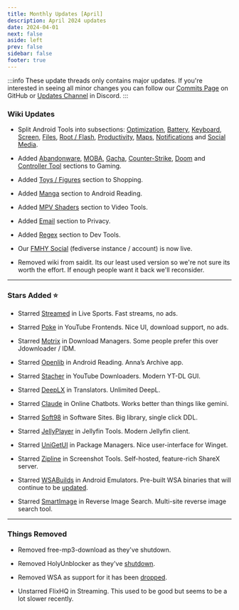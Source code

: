 ```yaml
---
title: Monthly Updates [April]
description: April 2024 updates
date: 2024-04-01
next: false
aside: left
prev: false
sidebar: false
footer: true
---
```


<Post authors="['nbats']"/>

:::info
These update threads only contains major updates. If you're interested
in seeing all minor changes you can follow our
[Commits Page](https://github.com/fmhy/FMHYedit/commits/main) on GitHub or
[Updates Channel](https://redd.it/17f8msf) in Discord.
:::

### Wiki Updates

- Split Android Tools into subsections:
  [Optimization](https://fmhy.net/android-iosguide#optimization),
  [Battery](https://fmhy.net/android-iosguide#battery-tools),
  [Keyboard](https://fmhy.net/android-iosguide#keyboard-text),
  [Screen](https://fmhy.net/android-iosguide#screen-tools),
  [Files](https://fmhy.net/android-iosguide#android-file-tools),
  [Root / Flash](https://fmhy.net/android-iosguide#root-flash),
  [Productivity](https://fmhy.net/android-iosguide#productivity-calendars),
  [Maps](https://fmhy.net/android-iosguide#maps-location),
  [Notifications](https://fmhy.net/android-iosguide#notifications-widgets) and
  [Social Media](https://fmhy.net/android-iosguide#social-media-apps).

- Added [Abandonware](https://fmhy.net/gamingpiracyguide#abandonware),
  [MOBA](https://fmhy.net/gamingpiracyguide#moba-tools),
  [Gacha](https://fmhy.net/gamingpiracyguide#gacha-tools),
  [Counter-Strike](https://fmhy.net/gamingpiracyguide#counter-strike-tools),
  [Doom](https://fmhy.net/gamingpiracyguide#doom-tools) and
  [Controller Tool](https://fmhy.net/gamingpiracyguide#controller-tools)
  sections to Gaming.

- Added [Toys / Figures](https://fmhy.net/miscguide#toys-figures) section to
  Shopping.

- Added [Manga](https://fmhy.net/android-iosguide#android-manga) section to
  Android Reading.

- Added [MPV Shaders](https://fmhy.net/storage#mpv-shaders) section to Video
  Tools.

- Added [Email](https://fmhy.net/adblockvpnguide#email-privacy) section to
  Privacy.

- Added [Regex](https://fmhy.pages.dev/devtools#regex-tools) section to Dev
  Tools.

- Our [FMHY Social](https://social.fmhy.net/@fmhy) (fediverse instance /
  account) is now live.

- Removed wiki from saidit. Its our least used version so we're not sure its
  worth the effort. If enough people want it back we'll reconsider.

---

### Stars Added ⭐

- Starred [Streamed](https://fmhy.net/videopiracyguide#live-sports) in Live
  Sports. Fast streams, no ads.

- Starred [Poke](https://fmhy.net/social-media-tools#youtube-frontends) in
  YouTube Frontends. Nice UI, download support, no ads.

- Starred [Motrix](https://fmhy.net/file-tools#download-managers) in Download
  Managers. Some people prefer this over Jdownloader / IDM.

- Starred [Openlib](https://fmhy.net/android-iosguide#android-reading) in
  Android Reading. Anna’s Archive app.

- Starred [Stacher](https://fmhy.net/social-media-tools#youtube-downloaders) in
  YouTube Downloaders. Modern YT-DL GUI.

- Starred [DeepLX](https://fmhy.net/text-tools#translators) in Translators.
  Unlimited DeepL.

- Starred [Claude](https://fmhy.net/ai#online-chatbots) in Online Chatbots.
  Works better than things like gemini.

- Starred [Soft98](https://fmhy.net/downloadpiracyguide#software-sites) in
  Software Sites. Big library, single click DDL.

- Starred [JellyPlayer](https://fmhy.net/video-tools#jellyfin-tools) in Jellyfin
  Tools. Modern Jellyfin client.

- Starred [UniGetUI](https://fmhy.net/system-tools#package-managers) in Package
  Managers. Nice user-interface for Winget.

- Starred [Zipline](https://fmhy.net/img-tools#screenshot-tools) in Screenshot
  Tools. Self-hosted, feature-rich ShareX server.

- Starred [WSABuilds](https://fmhy.net/android-iosguide#android-emulators) in
  Android Emulators. Pre-built WSA binaries that will continue to be
  [updated](https://ibb.co/R4hssDc).

- Starred [SmartImage](https://fmhy.net/img-tools#reverse-image-search) in
  Reverse Image Search. Multi-site reverse image search tool.

---

### Things Removed

- Removed free-mp3-download as they've shutdown.

- Removed HolyUnblocker as they've
  [shutdown](https://github.com/QuiteAFancyEmerald/Holy-Unblocker?tab=readme-ov-file#important-message-original).

- Removed WSA as support for it has been [dropped](https://ibb.co/zxB565S).

- Unstarred FlixHQ in Streaming. This used to be good but seems to be a lot
  slower recently.
